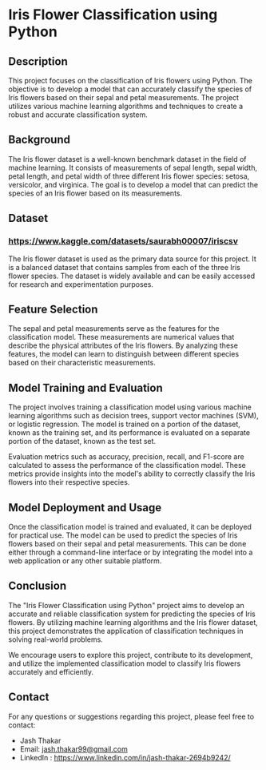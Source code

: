 # Iris Flower Classification using Python

## Description
This project focuses on the classification of Iris flowers using Python. The objective is to develop a model that can accurately classify the species of Iris flowers based on their sepal and petal measurements. The project utilizes various machine learning algorithms and techniques to create a robust and accurate classification system.

## Background
The Iris flower dataset is a well-known benchmark dataset in the field of machine learning. It consists of measurements of sepal length, sepal width, petal length, and petal width of three different Iris flower species: setosa, versicolor, and virginica. The goal is to develop a model that can predict the species of an Iris flower based on its measurements.

## Dataset
### https://www.kaggle.com/datasets/saurabh00007/iriscsv
The Iris flower dataset is used as the primary data source for this project. It is a balanced dataset that contains samples from each of the three Iris flower species. The dataset is widely available and can be easily accessed for research and experimentation purposes.

## Feature Selection
The sepal and petal measurements serve as the features for the classification model. These measurements are numerical values that describe the physical attributes of the Iris flowers. By analyzing these features, the model can learn to distinguish between different species based on their characteristic measurements.

## Model Training and Evaluation
The project involves training a classification model using various machine learning algorithms such as decision trees, support vector machines (SVM), or logistic regression. The model is trained on a portion of the dataset, known as the training set, and its performance is evaluated on a separate portion of the dataset, known as the test set.

Evaluation metrics such as accuracy, precision, recall, and F1-score are calculated to assess the performance of the classification model. These metrics provide insights into the model's ability to correctly classify the Iris flowers into their respective species.

## Model Deployment and Usage
Once the classification model is trained and evaluated, it can be deployed for practical use. The model can be used to predict the species of Iris flowers based on their sepal and petal measurements. This can be done either through a command-line interface or by integrating the model into a web application or any other suitable platform.

## Conclusion
The "Iris Flower Classification using Python" project aims to develop an accurate and reliable classification system for predicting the species of Iris flowers. By utilizing machine learning algorithms and the Iris flower dataset, this project demonstrates the application of classification techniques in solving real-world problems.

We encourage users to explore this project, contribute to its development, and utilize the implemented classification model to classify Iris flowers accurately and efficiently.

## Contact
For any questions or suggestions regarding this project, please feel free to contact:

- Jash Thakar
- Email: jash.thakar99@gmail.com 
- LinkedIn : https://www.linkedin.com/in/jash-thakar-2694b9242/
